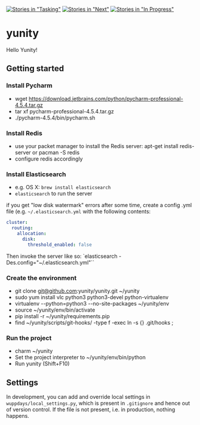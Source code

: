 [![Stories in "Tasking"](https://badge.waffle.io/yunity/yunity.png?label=%5Bkanban%5D%20tasking&title=Tasking)](https://waffle.io/yunity/yunity)
[![Stories in "Next"](https://badge.waffle.io/yunity/yunity.png?label=%5Bkanban%5D%20next&title=Next)](https://waffle.io/yunity/yunity)
[![Stories in "In Progress"](https://badge.waffle.io/yunity/yunity.png?label=%5Bkanban%5D%20in-progress&title=In%20Progress)](https://waffle.io/yunity/yunity)

# yunity
Hello Yunity!

## Getting started

### Install Pycharm
- wget https://download.jetbrains.com/python/pycharm-professional-4.5.4.tar.gz
- tar xf pycharm-professional-4.5.4.tar.gz
- ./pycharm-4.5.4/bin/pycharm.sh

### Install Redis
- use your packet manager to install the Redis server: apt-get install redis-server or pacman -S redis
- configure redis accordingly

### Install Elasticsearch
- e.g. OS X: `brew install elasticsearch`
- `elasticsearch` to run the server

if you get "low disk watermark" errors after some time, create a config .yml file (e.g. `~/.elasticsearch.yml` with the following contents:

```yml
cluster:
  routing:
    allocation:
      disk:
        threshold_enabled: false
```

Then invoke the server like so: `elasticsearch -Des.config="~/.elasticsearch.yml"``

### Create the environment
- git clone git@github.com:yunity/yunity.git ~/yunity
- sudo yum install vlc python3 python3-devel python-virtualenv
- virtualenv --python=python3 --no-site-packages ~/yunity/env
- source ~/yunity/env/bin/activate
- pip install -r ~/yunity/requirements.pip
- find ~/yunity/scripts/git-hooks/ -type f -exec ln -s {} .git/hooks \;

### Run the project
- charm ~/yunity
- Set the project interpreter to ~/yunity/env/bin/python
- Run yunity (Shift+F10)

## Settings

In development, you can add and override local settings in
`wuppdays/local_settings.py`, which is present in `.gitignore` and hence out of
version control. If the file is not present, i.e. in production, nothing
happens.
